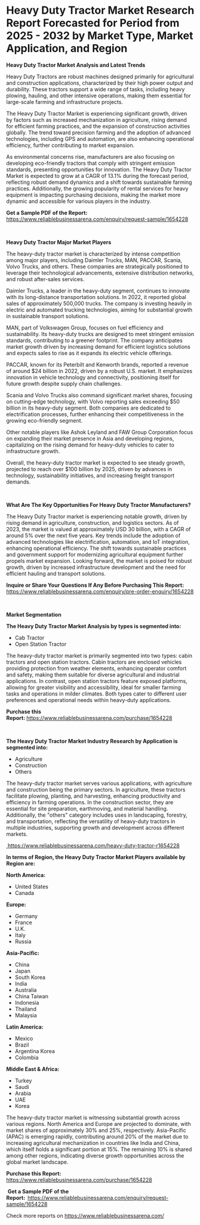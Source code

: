 <p><h1>Heavy Duty Tractor Market Research Report Forecasted for Period from 2025 -  2032 by Market Type, Market Application, and Region</h1></p><p><strong>Heavy Duty Tractor Market Analysis and Latest Trends</strong></p>
<p><p>Heavy Duty Tractors are robust machines designed primarily for agricultural and construction applications, characterized by their high power output and durability. These tractors support a wide range of tasks, including heavy plowing, hauling, and other intensive operations, making them essential for large-scale farming and infrastructure projects.</p><p>The Heavy Duty Tractor Market is experiencing significant growth, driven by factors such as increased mechanization in agriculture, rising demand for efficient farming practices, and the expansion of construction activities globally. The trend toward precision farming and the adoption of advanced technologies, including GPS and automation, are also enhancing operational efficiency, further contributing to market expansion. </p><p>As environmental concerns rise, manufacturers are also focusing on developing eco-friendly tractors that comply with stringent emission standards, presenting opportunities for innovation. The Heavy Duty Tractor Market is expected to grow at a CAGR of 13.1% during the forecast period, reflecting robust demand dynamics and a shift towards sustainable farming practices. Additionally, the growing popularity of rental services for heavy equipment is impacting purchasing decisions, making the market more dynamic and accessible for various players in the industry.</p></p>
<p><strong>Get a Sample PDF of the Report:&nbsp;</strong> <a href="https://www.reliablebusinessarena.com/enquiry/request-sample/1654228?utm_campaign=2262&utm_medium=2&utm_source=Github&utm_content=ia&utm_term=30012025&utm_id=heavy-duty-tractor">https://www.reliablebusinessarena.com/enquiry/request-sample/1654228</a></p>
<p>&nbsp;</p>
<p><strong>Heavy Duty Tractor Major Market Players</strong></p>
<p><p>The heavy-duty tractor market is characterized by intense competition among major players, including Daimler Trucks, MAN, PACCAR, Scania, Volvo Trucks, and others. These companies are strategically positioned to leverage their technological advancements, extensive distribution networks, and robust after-sales services.</p><p>Daimler Trucks, a leader in the heavy-duty segment, continues to innovate with its long-distance transportation solutions. In 2022, it reported global sales of approximately 500,000 trucks. The company is investing heavily in electric and automated trucking technologies, aiming for substantial growth in sustainable transport solutions.</p><p>MAN, part of Volkswagen Group, focuses on fuel efficiency and sustainability. Its heavy-duty trucks are designed to meet stringent emission standards, contributing to a greener footprint. The company anticipates market growth driven by increasing demand for efficient logistics solutions and expects sales to rise as it expands its electric vehicle offerings.</p><p>PACCAR, known for its Peterbilt and Kenworth brands, reported a revenue of around $24 billion in 2022, driven by a robust U.S. market. It emphasizes innovation in vehicle technology and connectivity, positioning itself for future growth despite supply chain challenges.</p><p>Scania and Volvo Trucks also command significant market shares, focusing on cutting-edge technology, with Volvo reporting sales exceeding $50 billion in its heavy-duty segment. Both companies are dedicated to electrification processes, further enhancing their competitiveness in the growing eco-friendly segment.</p><p>Other notable players like Ashok Leyland and FAW Group Corporation focus on expanding their market presence in Asia and developing regions, capitalizing on the rising demand for heavy-duty vehicles to cater to infrastructure growth.</p><p>Overall, the heavy-duty tractor market is expected to see steady growth, projected to reach over $100 billion by 2025, driven by advances in technology, sustainability initiatives, and increasing freight transport demands.</p></p>
<p>&nbsp;</p>
<p><strong>What Are The Key Opportunities For Heavy Duty Tractor Manufacturers?</strong></p>
<p><p>The Heavy Duty Tractor market is experiencing notable growth, driven by rising demand in agriculture, construction, and logistics sectors. As of 2023, the market is valued at approximately USD 30 billion, with a CAGR of around 5% over the next five years. Key trends include the adoption of advanced technologies like electrification, automation, and IoT integration, enhancing operational efficiency. The shift towards sustainable practices and government support for modernizing agricultural equipment further propels market expansion. Looking forward, the market is poised for robust growth, driven by increased infrastructure development and the need for efficient hauling and transport solutions.</p></p>
<p><strong>Inquire or Share Your Questions If Any Before Purchasing This Report:</strong> <a href="https://www.reliablebusinessarena.com/enquiry/pre-order-enquiry/1654228?utm_campaign=2262&utm_medium=2&utm_source=Github&utm_content=ia&utm_term=30012025&utm_id=heavy-duty-tractor">https://www.reliablebusinessarena.com/enquiry/pre-order-enquiry/1654228</a></p>
<p>&nbsp;</p>
<p><strong>Market Segmentation</strong></p>
<p><strong>The Heavy Duty Tractor Market Analysis by types is segmented into:</strong></p>
<p><ul><li>Cab Tractor</li><li>Open Station Tractor</li></ul></p>
<p><p>The heavy-duty tractor market is primarily segmented into two types: cabin tractors and open station tractors. Cabin tractors are enclosed vehicles providing protection from weather elements, enhancing operator comfort and safety, making them suitable for diverse agricultural and industrial applications. In contrast, open station tractors feature exposed platforms, allowing for greater visibility and accessibility, ideal for smaller farming tasks and operations in milder climates. Both types cater to different user preferences and operational needs within heavy-duty applications.</p></p>
<p><strong>Purchase this Report:&nbsp;</strong><a href="https://www.reliablebusinessarena.com/purchase/1654228?utm_campaign=2262&utm_medium=2&utm_source=Github&utm_content=ia&utm_term=30012025&utm_id=heavy-duty-tractor">https://www.reliablebusinessarena.com/purchase/1654228</a></p>
<p>&nbsp;</p>
<p><strong>The Heavy Duty Tractor Market Industry Research by Application is segmented into:</strong></p>
<p><ul><li>Agriculture</li><li>Construction</li><li>Others</li></ul></p>
<p><p>The heavy-duty tractor market serves various applications, with agriculture and construction being the primary sectors. In agriculture, these tractors facilitate plowing, planting, and harvesting, enhancing productivity and efficiency in farming operations. In the construction sector, they are essential for site preparation, earthmoving, and material handling. Additionally, the "others" category includes uses in landscaping, forestry, and transportation, reflecting the versatility of heavy-duty tractors in multiple industries, supporting growth and development across different markets.</p></p>
<p><a href="https://www.reliablebusinessarena.com/heavy-duty-tractor-r1654228?utm_campaign=2262&utm_medium=2&utm_source=Github&utm_content=ia&utm_term=30012025&utm_id=heavy-duty-tractor">&nbsp;https://www.reliablebusinessarena.com/heavy-duty-tractor-r1654228</a></p>
<p><strong>In terms of Region, the Heavy Duty Tractor Market Players available by Region are:</strong></p>
<p>
    <p> <strong> North America: </strong>
        <ul>
            <li>United States</li>
            <li>Canada</li>
        </ul>
        </p> 
    <p> <strong> Europe: </strong>
        <ul>
            <li>Germany</li>
            <li>France</li>
            <li>U.K.</li>
            <li>Italy</li>
            <li>Russia</li>
        </ul>
        </p> 
    <p> <strong> Asia-Pacific: </strong>
        <ul>
            <li>China</li>
            <li>Japan</li>
            <li>South Korea</li>
            <li>India</li>
            <li>Australia</li>
            <li>China Taiwan</li>
            <li>Indonesia</li>
            <li>Thailand</li>
            <li>Malaysia</li>
        </ul>
        </p> 
    <p> <strong> Latin America: </strong>
        <ul>
            <li>Mexico</li>
            <li>Brazil</li>
            <li>Argentina Korea</li>
            <li>Colombia</li>
        </ul>
        </p> 
    <p> <strong> Middle East & Africa: </strong>
        <ul>
            <li>Turkey</li>
            <li>Saudi</li>
            <li>Arabia</li>
            <li>UAE</li>
            <li>Korea</li>
        </ul>
    </p>
    </p>
<p><p>The heavy-duty tractor market is witnessing substantial growth across various regions. North America and Europe are projected to dominate, with market shares of approximately 30% and 25%, respectively. Asia-Pacific (APAC) is emerging rapidly, contributing around 20% of the market due to increasing agricultural mechanization in countries like India and China, which itself holds a significant portion at 15%. The remaining 10% is shared among other regions, indicating diverse growth opportunities across the global market landscape.</p></p>
<p><strong>Purchase this Report: </strong><a href="https://www.reliablebusinessarena.com/purchase/1654228?utm_campaign=2262&utm_medium=2&utm_source=Github&utm_content=ia&utm_term=30012025&utm_id=heavy-duty-tractor">https://www.reliablebusinessarena.com/purchase/1654228</a></p>
<p>&nbsp;<strong>Get a Sample PDF of the Report:&nbsp;&nbsp;</strong><a href="https://www.reliablebusinessarena.com/enquiry/request-sample/1654228?utm_campaign=2262&utm_medium=2&utm_source=Github&utm_content=ia&utm_term=30012025&utm_id=heavy-duty-tractor">https://www.reliablebusinessarena.com/enquiry/request-sample/1654228</a></p>
<p><strong></strong></p>
<p>Check more reports on <a href="https://www.reliablebusinessarena.com/?utm_campaign=2262&utm_medium=2&utm_source=Github&utm_content=ia&utm_term=30012025&utm_id=heavy-duty-tractor">https://www.reliablebusinessarena.com/</a></p>